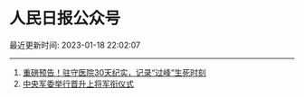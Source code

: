 # 人民日报公众号

最近更新时间: 2023-01-18 22:02:07

--- 
1. [重磅预告！驻守医院30天纪实，记录“过峰”生死时刻](https://mp.weixin.qq.com/s/3WrQPejisTy_gAOXfIOiZQ) 
2. [中央军委举行晋升上将军衔仪式](https://mp.weixin.qq.com/s/WxAXVYN0fAOEnMtd015WSg) 
